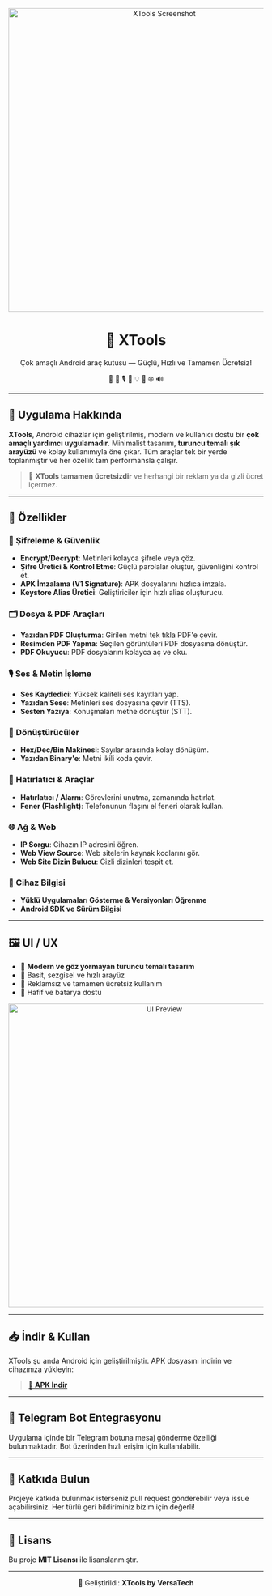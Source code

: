 <p align="center">
  <img src="screenshot.png" alt="XTools Screenshot" width="600"/>
</p>

<h1 align="center">🧰 XTools</h1>

<p align="center">
  Çok amaçlı Android araç kutusu — Güçlü, Hızlı ve Tamamen Ücretsiz!
</p>

<p align="center">
  🔐 📱 🎙️ 🧾 💡 📄 🌐 🔊
</p>

---

## 🎨 Uygulama Hakkında

**XTools**, Android cihazlar için geliştirilmiş, modern ve kullanıcı dostu bir **çok amaçlı yardımcı uygulamadır**. Minimalist tasarımı, **turuncu temalı şık arayüzü** ve kolay kullanımıyla öne çıkar. Tüm araçlar tek bir yerde toplanmıştır ve her özellik tam performansla çalışır.

> 🧡 **XTools tamamen ücretsizdir** ve herhangi bir reklam ya da gizli ücret içermez.

---

## 🚀 Özellikler

### 🔐 Şifreleme & Güvenlik
- **Encrypt/Decrypt**: Metinleri kolayca şifrele veya çöz.
- **Şifre Üretici & Kontrol Etme**: Güçlü parolalar oluştur, güvenliğini kontrol et.
- **APK İmzalama (V1 Signature)**: APK dosyalarını hızlıca imzala.
- **Keystore Alias Üretici**: Geliştiriciler için hızlı alias oluşturucu.

### 🗂️ Dosya & PDF Araçları
- **Yazıdan PDF Oluşturma**: Girilen metni tek tıkla PDF'e çevir.
- **Resimden PDF Yapma**: Seçilen görüntüleri PDF dosyasına dönüştür.
- **PDF Okuyucu**: PDF dosyalarını kolayca aç ve oku.

### 🎙️ Ses & Metin İşleme
- **Ses Kaydedici**: Yüksek kaliteli ses kayıtları yap.
- **Yazıdan Sese**: Metinleri ses dosyasına çevir (TTS).
- **Sesten Yazıya**: Konuşmaları metne dönüştür (STT).

### 🔢 Dönüştürücüler
- **Hex/Dec/Bin Makinesi**: Sayılar arasında kolay dönüşüm.
- **Yazıdan Binary'e**: Metni ikili koda çevir.

### 🔔 Hatırlatıcı & Araçlar
- **Hatırlatıcı / Alarm**: Görevlerini unutma, zamanında hatırlat.
- **Fener (Flashlight)**: Telefonunun flaşını el feneri olarak kullan.

### 🌐 Ağ & Web
- **IP Sorgu**: Cihazın IP adresini öğren.
- **Web View Source**: Web sitelerin kaynak kodlarını gör.
- **Web Site Dizin Bulucu**: Gizli dizinleri tespit et.

### 📲 Cihaz Bilgisi
- **Yüklü Uygulamaları Gösterme & Versiyonları Öğrenme**
- **Android SDK ve Sürüm Bilgisi**

---

## 🖼️ UI / UX

- 🎨 **Modern ve göz yormayan turuncu temalı tasarım**
- 🧭 Basit, sezgisel ve hızlı arayüz
- 🚫 Reklamsız ve tamamen ücretsiz kullanım
- 📱 Hafif ve batarya dostu

<p align="center">
  <img src="ui_preview.png" alt="UI Preview" width="600"/>
</p>

---

## 📥 İndir & Kullan

XTools şu anda Android için geliştirilmiştir. APK dosyasını indirin ve cihazınıza yükleyin:

> **[🔗 APK İndir](https://github.com/kullaniciAdi/xtools/releases)**

---

## 🤖 Telegram Bot Entegrasyonu

Uygulama içinde bir Telegram botuna mesaj gönderme özelliği bulunmaktadır. Bot üzerinden hızlı erişim için kullanılabilir.

---

## 📌 Katkıda Bulun

Projeye katkıda bulunmak isterseniz pull request gönderebilir veya issue açabilirsiniz. Her türlü geri bildiriminiz bizim için değerli!

---

## 📄 Lisans

Bu proje **MIT Lisansı** ile lisanslanmıştır.

---

<p align="center">
  🚀 Geliştirildi: <strong>XTools by VersaTech</strong>
</p>
